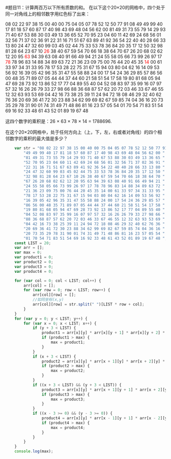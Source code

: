 #题目11：计算两百万以下所有质数的和。
在以下这个20×20的网格中，四个处于同一对角线上的相邻数字用红色标了出来：
 
 08 02 22 97 38 15 00 40 00 75 04 05 07 78 52 12 50 77 91 08
 49 49 99 40 17 81 18 57 60 87 17 40 98 43 69 48 04 56 62 00
 81 49 31 73 55 79 14 29 93 71 40 67 53 88 30 03 49 13 36 65
 52 70 95 23 04 60 11 42 69 24 68 56 01 32 56 71 37 02 36 91
 22 31 16 71 51 67 63 89 41 92 36 54 22 40 40 28 66 33 13 80
 24 47 32 60 99 03 45 02 44 75 33 53 78 36 84 20 35 17 12 50
 32 98 81 28 64 23 67 10 <font color=red>26</font> 38 40 67 59 54 70 66 18 38 64 70
 67 26 20 68 02 62 12 20 95 <font color=red>63</font> 94 39 63 08 40 91 66 49 94 21
 24 55 58 05 66 73 99 26 97 17 <font color=red>78</font> 78 96 83 14 88 34 89 63 72
 21 36 23 09 75 00 76 44 20 45 35 <font color=red>14</font> 00 61 33 97 34 31 33 95
 78 17 53 28 22 75 31 67 15 94 03 80 04 62 16 14 09 53 56 92
 16 39 05 42 96 35 31 47 55 58 88 24 00 17 54 24 36 29 85 57
 86 56 00 48 35 71 89 07 05 44 44 37 44 60 21 58 51 54 17 58
 19 80 81 68 05 94 47 69 28 73 92 13 86 52 17 77 04 89 55 40
 04 52 08 83 97 35 99 16 07 97 57 32 16 26 26 79 33 27 98 66
 88 36 68 87 57 62 20 72 03 46 33 67 46 55 12 32 63 93 53 69
 04 42 16 73 38 25 39 11 24 94 72 18 08 46 29 32 40 62 76 36
 20 69 36 41 72 30 23 88 34 62 99 69 82 67 59 85 74 04 36 16
 20 73 35 29 78 31 90 01 74 31 49 71 48 86 81 16 23 57 05 54
 01 70 54 71 83 51 54 69 16 92 33 48 61 43 52 01 89 19 67 48
 
 这四个数字的乘积是：26 × 63 × 78 × 14 = 1788696.
 
 在这个20×20网格中，处于任何方向上（上，下，左，右或者对角线）的四个相邻数字的乘积的最大值是多少？
```javascript
    var str = "08 02 22 97 38 15 00 40 00 75 04 05 07 78 52 12 50 77 91 08 " +
        "49 49 99 40 17 81 18 57 60 87 17 40 98 43 69 48 04 56 62 00 " +
        "81 49 31 73 55 79 14 29 93 71 40 67 53 88 30 03 49 13 36 65 " +
        "52 70 95 23 04 60 11 42 69 24 68 56 01 32 56 71 37 02 36 91 " +
        "22 31 16 71 51 67 63 89 41 92 36 54 22 40 40 28 66 33 13 80 " +
        "24 47 32 60 99 03 45 02 44 75 33 53 78 36 84 20 35 17 12 50 " +
        "32 98 81 28 64 23 67 10 26 38 40 67 59 54 70 66 18 38 64 70 " +
        "67 26 20 68 02 62 12 20 95 63 94 39 63 08 40 91 66 49 94 21 " +
        "24 55 58 05 66 73 99 26 97 17 78 78 96 83 14 88 34 89 63 72 " +
        "21 36 23 09 75 00 76 44 20 45 35 14 00 61 33 97 34 31 33 95 " +
        "78 17 53 28 22 75 31 67 15 94 03 80 04 62 16 14 09 53 56 92 " +
        "16 39 05 42 96 35 31 47 55 58 88 24 00 17 54 24 36 29 85 57 " +
        "86 56 00 48 35 71 89 07 05 44 44 37 44 60 21 58 51 54 17 58 " +
        "19 80 81 68 05 94 47 69 28 73 92 13 86 52 17 77 04 89 55 40 " +
        "04 52 08 83 97 35 99 16 07 97 57 32 16 26 26 79 33 27 98 66 " +
        "88 36 68 87 57 62 20 72 03 46 33 67 46 55 12 32 63 93 53 69 " +
        "04 42 16 73 38 25 39 11 24 94 72 18 08 46 29 32 40 62 76 36 " +
        "20 69 36 41 72 30 23 88 34 62 99 69 82 67 59 85 74 04 36 16 " +
        "20 73 35 29 78 31 90 01 74 31 49 71 48 86 81 16 23 57 05 54 " +
        "01 70 54 71 83 51 54 69 16 92 33 48 61 43 52 01 89 19 67 48 ";
    const LIST = 20;
    var arr = [];
    var max = 0;
    var product1 = 0;
    var product2 = 0;
    var product3 = 0;
    var product4 = 0;

    for (var col = 0; col < LIST; col++) {
        arr[col] = [];
        for (var row = 0; row < LIST; row++) {
            arr[col][row] = [];
            //如同坐标(x,y)
            arr[col][row] = str.split(" ")[LIST * row + col];
        }
    }
    for (var y = 0; y < LIST; y++) {
        for (var x = 0; x < LIST; x++) {
            if (y + 3 < LIST) {
                product1 = arr[x][y] * arr[x][y + 1] * arr[x][y + 2] * arr[x][y + 3];
                if (product1 > max) {
                    max = product1;
                }
            }
            if (x + 3 < LIST) {
                product2 = arr[x][y] * arr[x + 1][y] * arr[x + 2][y] * arr[x + 3][y];
                if (product2 > max) {
                    max = product2;
                }
            }
            if ((x + 3 < LIST) && (y + 3 < LIST)) {
                product3 = arr[x][y] * arr[x + 1][y + 1] * arr[x + 2][y + 2] * arr[x + 3][y + 3];
                if (product3 > max) {
                    max = product3;
                }
            }
            if ((x - 3 >= 0) && (y - 3 >= 0)) {
                product4 = arr[x][y] * arr[x - 1][y + 1] * arr[x - 2][y + 2] * arr[x - 3][y + 3];
                if (product4 > max) {
                    max = product4;
                }
            }
        }
    }
    console.log(max);
```